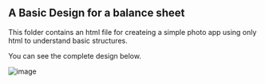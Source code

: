 ## A Basic Design for a balance sheet

This folder contains an html file for createing a simple photo app using only html to understand basic structures.

You can see the complete design below.

![image](https://github.com/Nathnael-G/FCC-Responsive-web-designs/assets/120024349/4899c494-a028-43e9-8df1-1ca8cd66a473)
